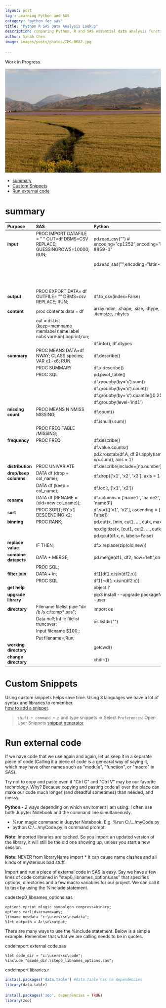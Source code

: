```yaml
---
layout: post
tag : Learning Python and SAS
category: "python for sas"
title: "Python R SAS Data Analysis Lookup"
description: comparing Python, R and SAS essential data analysis functions
author: Sarah Chen
image: images/posts/photos/IMG-0682.jpg

---
```

Work in Progress.  

![](images/posts/photos/IMG-0682.jpg)
- [summary](#summary)
- [Custom Snippets](#custom-snippets)
- [Run external code](#run-external-code)
# summary

| Purpose               | SAS                                                                          | Python                                                       | R                                    |
| :-------------------- | :--------------------------------------------------------------------------- | :----------------------------------------------------------- | :----------------------------------- |
| **input**             | PROC IMPORT DATAFILE = " " OUT=df DBMS=CSV REPLACE; GUESSINGROWS=10000; RUN; | pd.read_csv("") # encoding=”cp1252”,encoding=”ISO-8859-1”    | read.table(file, as.is=TRUE)         |
|                       |                                                                              | pd.read_sas("",encoding=”latin-1” )                          | read.csv("", header=TRUE)            |
|                       |                                                                              |                                                              | load() # load data written with save |
| **output**            | PROC EXPORT DATA= df OUTFILE= ""  DBMS=csv REPLACE; RUN;                     | df.to_csv(index=False)                                       | save()                               |
| **content**           | proc contents data = df                                                      | array.ndim, .shape, .size, .dtype, .itemsize, .nbytes        | str(df)                              |
|                       | out = dsList (keep=memname memlabel name label nobs varnum) noprint;run;     |                                                              |                                      |
|                       |                                                                              | df.info(), df.dtypes                                         |                                      |
| **summary**           | PROC MEANS DATA=df NWAY; CLASS species; VAR x1-x6; RUN;                      | df.describe()                                                | summary(dt)                          |
|                       | PROC SUMMARY                                                                 | df.x.describe()                                              |                                      |
|                       | PROC SQL                                                                     | pd.pivot_table()                                             |                                      |
|                       |                                                                              | df.groupby(by=’x’).sum()                                     |                                      |
|                       |                                                                              | df.groupby(by=’x’).count()                                   |                                      |
|                       |                                                                              | df.groupby(by=’x’).quantile([0.25,0.75])                     |                                      |
|                       |                                                                              | df.groupby(level=’ind1’)                                     |                                      |
| **missing count**     | PROC MEANS N NMISS MISSING;                                                  | df.count()                                                   |                                      |
|                       |                                                                              | df.isnull().sum()                                            |                                      |
|                       | PROC FREQ TABLE /MISSING;                                                    |                                                              |                                      |
| **frequency**         | PROC FREQ                                                                    | df.describe()                                                |                                      |
|                       |                                                                              | df.value.counts()                                            |                                      |
|                       |                                                                              | pd.crosstab(df.A, df.B).apply(lambda x: x/x.sum(), axis = 1) |                                      |
| **distribution**      | PROC UNIVARIATE                                                              | df.describe(include=[np.number])                             |                                      |
| **drop/keep columns** | DATA df (drop = col_name);                                                   | df.drop(['x1', 'x2', 'x3'], axis = 1                         |                                      |
|                       | DATA df (keep = col_name);                                                   | df.loc[:, ['x1', 'x2'])                                      |                                      |
| **rename**            | DATA df (RENAME = (old=new col_name));                                       | df.columns = ['name1', 'name2', 'name3']                     |                                      |
| **sort**              | PROC SORT; BY x1 DESCENDING x2;                                              | df.sort(['x1', 'x2'], ascending = [True, False])             |                                      |
| **binning**           | PROC RANK;                                                                   | pd.cut(x, [min, cut1, …, cutk, max])                         |                                      |
|                       |                                                                              | np.digitize(x, [cut1, cut2, …, cutk])                        |                                      |
|                       |                                                                              | pd.qcut(df.x, n, labels=False)                               |                                      |
| **replace value**     | IF THEN;                                                                     | df.x.replace(zip(old,new))                                   |                                      |
| **combine datasets**  | DATA + MERGE;                                                                | pd.merge(df1, df2, how=’left’,on=’x’)                        |                                      |
|                       | PROC SQL;                                                                    |                                                              |                                      |
| **filter join**       | DATA + in;                                                                   | df1[df1.x.isin(df2.x)]                                       |                                      |
|                       | PROC SQL                                                                     | df1[~df1.x.isin(df2.x)]                                      |                                      |
| **get help**          |                                                                              | object ?                                                     | ?object                              |
| **upgrade library**   |                                                                              | pip3 install --upgrade packageName --user                    |                                      |
| **directory**         | Filename filelist pipe "dir /b /s c:\temp\*.sas";                            | import os                                                    | dir()                                |
|                       | Data _null_; Infile filelist truncover;                                      | os.listdir("")                                               |                                      |
|                       | Input filename $100.;                                                        |                                                              |                                      |
|                       | Put filename=;Run;                                                           |                                                              |                                      |
| **working directory** |                                                                              | getcwd()                                                     | getwd()                              |
| **change directory**  |                                                                              | chdir())                                                     | setwd()                              |


# Custom Snippets
Using custom snippets helps save time.  Using 3 languages we have a lot of syntax and libraries to remember.  
[how to add a snippet](https://code.visualstudio.com/docs/editor/userdefinedsnippets).
> `shift + command + p` and type snippets => Select `Preferences`: Open User Snippets 
[snippet generator](https://snippet-generator.app/)

# Run external code
If we have code that we use again and again, let us keep it in a separate piece of code (Calling it a piece of code is a genearal way of saying it, which may have other names such as "module", "function", or "macro" in SAS).  

Try not to copy and paste even if "Ctrl C" and "Ctrl V" may be our favorite technology. Why?  Because copying and pasting code all over the place can make our code much longer (and dreadful sometimes) than needed, and messy. 

**Python** - 2 ways depending on which enviroment I am using.  I often use both Jupyter Notebook and the command line simultaneously. 
- <span class="coding">%run</span> magic command in Jupyter Notebook.  E.g. <span class="coding">%run C:/.../myCode.py</span>
- <span class="coding">python C:/.../myCode.py</span> in command prompt. 

<div class="note"><p>
<b>Note</b>: Imported libraries are cached.  So you import an updated version of the library, it will still be the old one showing up, unless you start a new session.
</p></div>

<div class="note"><p>
<b>Note</b>: NEVER <span class="coding">from libraryName import *</span> It can cause name clashes and all kinds of mysterious bad stuff.
</p></div>


Import and run a piece of external code in SAS is easy.  Say we have a few lines of code contained in "step0_libnames_options.sas" that specifies options, directories and a few macro variables for our project.  We can call it to task by using the <span class="coding">%include </span> statement.

<div class="code-head"><span>code</span>step0_libnames_options.sas</div>

```sas
options mprint mlogic symbolgen compress=binary;
options varlidvarname=any;
libname newdata "c:\users\sc\newdata";
%let outpath = A:\sc\output;
```
There are many ways to use the <span class="coding">%include </span> statement. Below is a simple example.  Remember that what we are calling needs to be in quotes. 
<div class="code-head"><span>code</span>import external code.sas</div>

```sas
%let code_dir = "c:\users\sc\code";
%include "&code_dir.\step0_libnames_options.sas";
```


<div class="code-head"><span>code</span>import libraries.r</div>

```r
install.packages('data.table') #data.table has no dependencies
library(data.table)

install.packages('zoo', dependencies = TRUE)
library(zoo)
```

